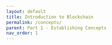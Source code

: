 ```yaml
---
layout: default
title: Introduction to Blockchain
permalink: /concepts/
parent: Part 1 - Establishing Concepts
nav_order: 1
---
```


